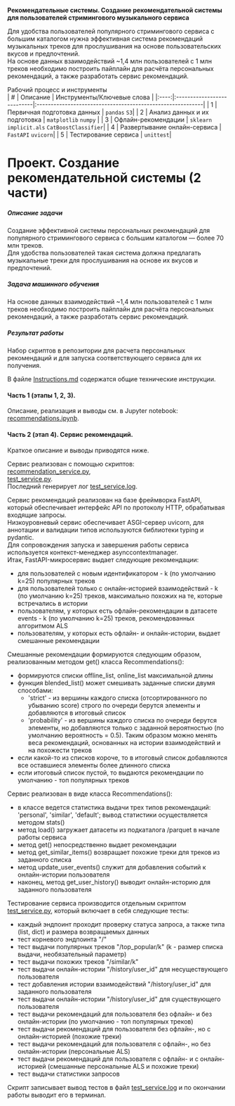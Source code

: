 **Рекомендательные системы. Создание рекомендательной системы для пользователей стримингового музыкального сервиса**  

Для удобства пользователей популярного стримингового сервиса с большим каталогом нужна эффективная система рекомендаций музыкальных треков для прослушивания на основе пользовательских вкусов и предпочтений.  
На основе данных взаимодействий ~1,4 млн пользователей с 1 млн треков необходимо построить пайплайн для расчёта персональных рекомендаций, а также разработать сервис рекомендаций.  

Рабочий процесс и инструменты      
| # | Описание | Инструменты/Ключевые слова |
|:----:|:---------------------------|:-----------------------------------------------------------|
| 1 | Первичная подготовка данных | `pandas` `S3`|
| 2 | Анализ данных и их подготовка | `matplotlib` `numpy` |
| 3 | Офлайн-рекомендации | `sklearn` ` implicit.als` `CatBoostClassifier`|
| 4 | Развертывание онлайн-сервиса | `FastAPI` `uvicorn`|
| 5 | Тестирование сервиса | `unittest`|


# Проект. Создание рекомендательной системы (2 части)

##### Описание задачи
Создание эффективной системы персональных рекомендаций для популярного стримингового сервиса с большим каталогом — более 70 млн треков.  
Для удобства пользователей такая система должна предлагать музыкальные треки для прослушивания на основе их вкусов и предпочтений.  
  
##### Задача машинного обучения  
На основе данных взаимодействий ~1,4 млн пользователей с 1 млн треков необходимо построить пайплайн для расчёта персональных рекомендаций, а также разработать сервис рекомендаций.  
  
##### Результат работы
Набор скриптов в репозитории для расчета персональных рекомендаций и для запуска соответствующего сервиса для их получения.

В файле [Instructions.md](./Instructions.md) содержатся общие технические инструкции.
  
#### Часть 1 (этапы 1, 2, 3).
Описание, реализация и выводы см. в Jupyter notebook:  
[recommendations.ipynb](./recommendations.ipynb).

#### Часть 2 (этап 4). Сервис рекомендаций.
Краткое описание и выводы приводятся ниже.  

Сервис реализован с помощью скриптов:  
[recommendation_service.py](./recommendation_service.py),  
[test_service.py](./test_service.py).  
Последний генерирует лог [test_service.log](./test_service.log).  
    
Сервис рекомендаций реализован на базе фреймворка FastAPI, который обеспечивает интерфейс API по протоколу HTTP, обрабатывая входящие запросы.  
Низкоуровневый сервис обеспечивает ASGI-сервер uvicorn, для аннотации и валидации типов используются библиотеки typing и pydantic.  
Для сопровождения запуска и завершения работы сервиса используется контекст-менеджер asynccontextmanager.  
Итак, FastAPI-микросервис выдает следующие рекомендации:
- для пользователей с новым идентификатором - k (по умолчанию k=25) популярных треков
- для пользователей только с онлайн-историей взаимодействий - k (по умолчанию k=25) треков, максимально похожих на те, которые встречались в истории
- пользователям, у которых есть офлайн-рекомендации в датасете events - k (по умолчанию k=25) треков, рекомендованных алгоритмом ALS
- пользователям, у которых есть офлайн- и онлайн-истории, выдает смешанные рекомендации
  
Смешанные рекомендации формируются следующим образом, реализованным методом get() класса Recommendations():
- формируются списки offline_list, online_list максимальной длины
- функция blended_list() может смешивать заданные списки двумя способами:
  - 'strict' - из вершины каждого списка (отсортированного по убыванию score) строго по очереди берутся элементы и добавляются в итоговый список
  - 'probability' - из вершины каждого списка по очереди берутся элементы, но добавляются только с заданной вероятностью (по умолчанию вероятность = 0.5). Таким образом можно менять веса рекомендаций, основанных на истории взаимодействий и на похожести треков
- если какой-то из списков короче, то в итоговый список добавляются все оставшиеся элементы более длинного списка
- если итоговый список пустой, то выдаются рекомендации по умолчанию - топ популярных треков
  
Сервис реализован в виде класса Recommendations():
- в классе ведется статистика выдачи трех типов рекомендаций: 'personal', 'similar', 'default'; вывод статистики осуществляется методом stats()
- метод load() загружает датасеты из подкаталога /parquet в начале работы сервиса
- метод get() непосредственно выдает рекомендации 
- метод get_similar_items() возвращает похожие треки для треков из заданного списка
- метод update_user_events() служит для добавления событий к онлайн-истории пользователя
- наконец, метод get_user_history() выводит онлайн-историю для заданного пользователя
  
Тестирование сервиса производится отдельным скриптом [test_service.py](./test_service.py), который включает в себя следующие тесты:  
- каждый эндпоинт проходит проверку статуса запроса, а также типа (list, dict) и размера возвращаемых данных
- тест корневого эндпоинта "/"
- тест выдачи популярных треков "/top_popular/k" (k - размер списка выдачи, необязательный параметр)
- тест выдачи похожих треков "/similar/k"
- тест выдачи онлайн-истории "/history/user_id" для несуществующего пользователя
- тест добавления истории взаимодействий "/history/user_id" для заданного пользователя
- тест выдачи онлайн-истории "/history/user_id" для существующего пользователя
- тест выдачи рекомендаций для пользователя без офлайн- и без онлайн-истории (по умолчанию - топ популярных треков)
- тест выдачи рекомендаций для пользователя без офлайн-, но с онлайн-историей (похожие треки)
- тест выдачи рекомендаций для пользователя с офлайн-, но без онлайн-истории (персональные ALS)
- тест выдачи рекомендаций для пользователя с офлайн- и с онлайн-историей (смешанные персональные ALS и похожие треки)
- тест выдачи статистики запросов  

Скрипт записывает вывод тестов в файл [test_service.log](./test_service.log) и по окончании работы выводит его в терминал.
